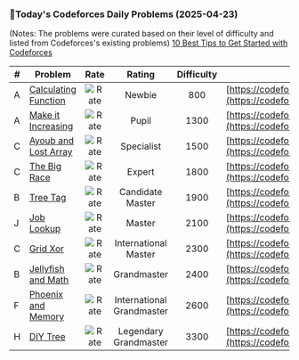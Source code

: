 ### 🌟Today's Codeforces Daily Problems (2025-04-23)
(Notes: The problems were curated based on their level of difficulty and listed from Codeforces's existing problems)
[10 Best Tips to Get Started with Codeforces](https://github.com/ika9810/Codeforces-Daily-Problems/blob/main/10%20Best%20Tips%20to%20Get%20Started%20with%20Codeforces.md)

| # | Problem | Rate| Rating | Difficulty | Contest |
|---| ----- | :--------: | :----------: | :----------: | ---------- |
|A|[Calculating Function](https://codeforces.com/contest/486/problem/A)|![Rate](https://img.shields.io/badge/Newbie-800-lightgrey)|Newbie|800|[https://codeforces.com/contest/486](https://codeforces.com/contest/486)|
|A|[Make it Increasing](https://codeforces.com/contest/1667/problem/A)|![Rate](https://img.shields.io/badge/Pupil-1300-brightgreen)|Pupil|1300|[https://codeforces.com/contest/1667](https://codeforces.com/contest/1667)|
|C|[Ayoub and Lost Array](https://codeforces.com/contest/1105/problem/C)|![Rate](https://img.shields.io/badge/Specialist-1500-9cf)|Specialist|1500|[https://codeforces.com/contest/1105](https://codeforces.com/contest/1105)|
|C|[The Big Race](https://codeforces.com/contest/592/problem/C)|![Rate](https://img.shields.io/badge/Expert-1800-blue)|Expert|1800|[https://codeforces.com/contest/592](https://codeforces.com/contest/592)|
|B|[Tree Tag](https://codeforces.com/contest/1404/problem/B)|![Rate](https://img.shields.io/badge/Candidate%20Master-1900-blueviolet)|Candidate Master|1900|[https://codeforces.com/contest/1404](https://codeforces.com/contest/1404)|
|J|[Job Lookup](https://codeforces.com/contest/1666/problem/J)|![Rate](https://img.shields.io/badge/Master-2100-orange)|Master|2100|[https://codeforces.com/contest/1666](https://codeforces.com/contest/1666)|
|C|[Grid Xor](https://codeforces.com/contest/1628/problem/C)|![Rate](https://img.shields.io/badge/International%20Master-2300-orange)|International Master|2300|[https://codeforces.com/contest/1628](https://codeforces.com/contest/1628)|
|B|[Jellyfish and Math](https://codeforces.com/contest/1874/problem/B)|![Rate](https://img.shields.io/badge/Grandmaster-2400-red)|Grandmaster|2400|[https://codeforces.com/contest/1874](https://codeforces.com/contest/1874)|
|F|[Phoenix and Memory](https://codeforces.com/contest/1348/problem/F)|![Rate](https://img.shields.io/badge/International%20Grandmaster-2600-red)|International Grandmaster|2600|[https://codeforces.com/contest/1348](https://codeforces.com/contest/1348)|
|H|[DIY Tree](https://codeforces.com/contest/1556/problem/H)|![Rate](https://img.shields.io/badge/Legendary%20Grandmaster-3300-red)|Legendary Grandmaster|3300|[https://codeforces.com/contest/1556](https://codeforces.com/contest/1556)|

